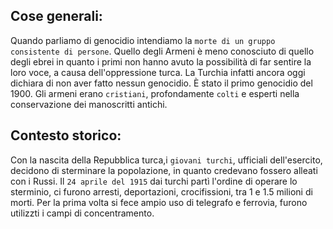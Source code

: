 <IndicePath/>
<script>
  import IndicePath from '$lib/IndicePath/index.svelte';
  </script>

## Cose generali:
Quando parliamo di genocidio intendiamo la `morte di un gruppo consistente di persone`. Quello degli Armeni è meno conosciuto di quello degli ebrei in quanto i primi non hanno avuto la possibilità di far sentire la loro voce, a causa dell'oppressione turca. La Turchia infatti ancora oggi dichiara di non aver fatto nessun genocidio. È stato il primo genocidio del 1900. Gli armeni erano `cristiani`, profondamente `colti` e esperti nella conservazione dei manoscritti antichi.

## Contesto storico:
Con la nascita della Repubblica turca,i `giovani turchi`, ufficiali dell'esercito, decidono di sterminare la popolazione, in quanto credevano fossero alleati con i Russi. Il `24 aprile del 1915` dai turchi partì l'ordine di operare lo sterminio, ci furono arresti, deportazioni, crocifissioni, tra 1 e 1.5 milioni di morti. Per la prima volta si fece ampio uso di telegrafo e ferrovia, furono utilizzti i campi di concentramento.